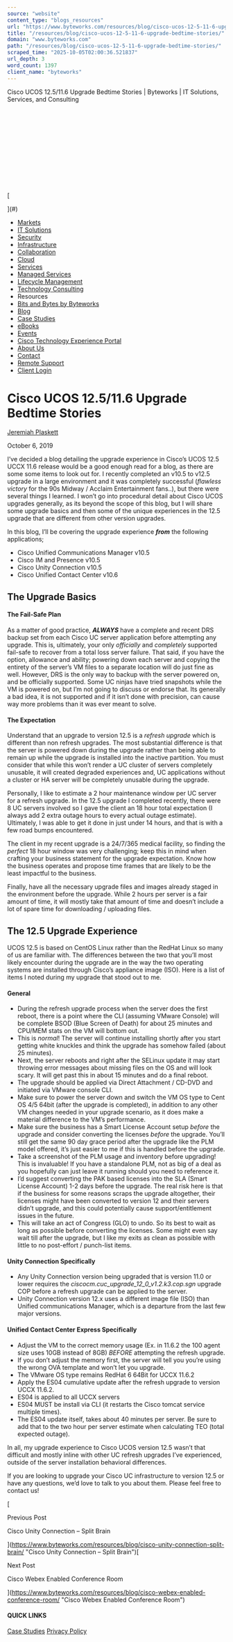 ```yaml
---
source: "website"
content_type: "blogs_resources"
url: "https://www.byteworks.com/resources/blog/cisco-ucos-12-5-11-6-upgrade-bedtime-stories/"
title: "/resources/blog/cisco-ucos-12-5-11-6-upgrade-bedtime-stories/"
domain: "www.byteworks.com"
path: "/resources/blog/cisco-ucos-12-5-11-6-upgrade-bedtime-stories/"
scraped_time: "2025-10-05T02:00:36.521837"
url_depth: 3
word_count: 1397
client_name: "byteworks"
---
```


Cisco UCOS 12.5/11.6 Upgrade Bedtime Stories | Byteworks | IT Solutions, Services, and Consulting

[![](data:image/svg+xml;nitro-empty-id=MTAzMDo0NTg=-1;base64,PHN2ZyB2aWV3Qm94PSIwIDAgMjQ1IDE3NiIgd2lkdGg9IjI0NSIgaGVpZ2h0PSIxNzYiIHhtbG5zPSJodHRwOi8vd3d3LnczLm9yZy8yMDAwL3N2ZyI+PC9zdmc+)](/)

[

](#)

*   [Markets](https://www.byteworks.com/markets/)
*   [IT Solutions](https://www.byteworks.com/solutions/)
*   [Security](https://www.byteworks.com/solutions/security/)
*   [Infrastructure](https://www.byteworks.com/solutions/infrastructure/)
*   [Collaboration](https://www.byteworks.com/solutions/collaboration/)
*   [Cloud](https://www.byteworks.com/solutions/cloud/)
*   [Services](https://www.byteworks.com/services/)
*   [Managed Services](https://www.byteworks.com/services/managed-services/)
*   [Lifecycle Management](https://www.byteworks.com/services/lifecycle-management/)
*   [Technology Consulting](https://www.byteworks.com/technology-consulting/)
*   Resources
*   [Bits and Bytes by Byteworks](https://www.byteworks.com/bits-and-bytes-podcast/)
*   [Blog](https://www.byteworks.com/resources/blog/)
*   [Case Studies](https://www.byteworks.com/resources/case-studies/)
*   [eBooks](https://www.byteworks.com/resources/ebooks/)
*   [Events](https://www.byteworks.com/resources/events/)
*   [Cisco Technology Experience Portal](https://www.byteworks.com/cisco-technology-experience-portal/)
*   [About Us](https://www.byteworks.com/about-us/)
*   [Contact](https://www.byteworks.com/contact/)
*   [Remote Support](https://byteworks.screenconnect.com)
*   [Client Login](https://byteworks.myportallogin.com)

# Cisco UCOS 12.5/11.6 Upgrade Bedtime Stories

[Jeremiah Plaskett](https://www.byteworks.com/resources/blog/author/jplaskett/)

October 6, 2019

I’ve decided a blog detailing the upgrade experience in Cisco’s UCOS 12.5 UCCX 11.6 release would be a good enough read for a blog, as there are some some items to look out for. I recently completed an v10.5 to v12.5 upgrade in a large environment and it was completely successful (_flawless victory_ for the 90s Midway / Acclaim Entertainment fans..), but there were several things I learned. I won’t go into procedural detail about Cisco UCOS upgrades generally, as its beyond the scope of this blog, but I will share some upgrade basics and then some of the unique experiences in the 12.5 upgrade that are different from other version upgrades.

In this blog, I’ll be covering the upgrade experience **_from_** the following applications;

*   Cisco Unified Communications Manager v10.5
*   Cisco IM and Presence v10.5
*   Cisco Unity Connection v10.5
*   Cisco Unified Contact Center v10.6

## The Upgrade Basics

#### The Fail-Safe Plan

As a matter of good practice, **_ALWAYS_** have a complete and recent DRS backup set from each Cisco UC server application before attempting any upgrade. This is, ultimately, your only _officially_ and _completely_ supported fail-safe to recover from a total loss server failure. That said, if you have the option, allowance and ability; powering down each server and copying the entirety of the server’s VM files to a separate location will do just fine as well. However, DRS is the only way to backup with the server powered on, and be officially supported. Some UC ninjas have tried snapshots while the VM is powered on, but I’m not going to discuss or endorse that. Its generally a bad idea, it is not supported and if it isn’t done with precision, can cause way more problems than it was ever meant to solve.

#### The Expectation

Understand that an upgrade to version 12.5 is a _refresh_ _upgrade_ which is different than non refresh upgrades. The most substantial difference is that the server is powered down during the upgrade rather than being able to remain up while the upgrade is installed into the inactive partition. You must consider that while this won’t render a UC cluster of servers completely unusable, it will created degraded experiences and, UC applications without a cluster or HA server will be completely unusable during the upgrade.

Personally, I like to estimate a 2 hour maintenance window per UC server for a refresh upgrade. In the 12.5 upgrade I completed recently, there were 8 UC servers involved so I gave the client an 18 hour total expectation (I always add 2 extra outage hours to every actual outage estimate). Ultimately, I was able to get it done in just under 14 hours, and that is with a few road bumps encountered.

The client in my recent upgrade is a 24/7/365 medical facility, so finding the _perfect_ 18 hour window was very challenging; keep this in mind when crafting your business statement for the upgrade expectation. Know how the business operates and propose time frames that are likely to be the least impactful to the business.

Finally, have all the necessary upgrade files and images already staged in the environment before the upgrade. While 2 hours per server is a fair amount of time, it will mostly take that amount of time and doesn’t include a lot of spare time for downloading / uploading files.

## The 12.5 Upgrade Experience

UCOS 12.5 is based on CentOS Linux rather than the RedHat Linux so many of us are familiar with. The differences between the two that you’ll most likely encounter during the upgrade are in the way the two operating systems are installed through Cisco’s appliance image (ISO). Here is a list of items I noted during my upgrade that stood out to me.

#### General

*   During the refresh upgrade process when the server does the first reboot, there is a point where the CLI (assuming VMware Console) will be complete BSOD (Blue Screen of Death) for about 25 minutes and CPU/MEM stats on the VM will bottom out.
*   This is _normal_! The server will continue installing shortly after you start getting white knuckles and think the upgrade has somehow failed (about 25 minutes).
*   Next, the server reboots and right after the SELinux update it may start throwing error messages about missing files on the OS and will look scary. It will get past this in about 15 minutes and do a final reboot.
*   The upgrade should be applied via Direct Attachment / CD-DVD and initiated via VMware console CLI.
*   Make sure to power the server down and switch the VM OS type to Cent OS 4/5 64bit (after the upgrade is completed), in addition to any other VM changes needed in your upgrade scenario, as it does make a material difference to the VM’s performance.
*   Make sure the business has a Smart License Account setup _before_ the upgrade and consider converting the licenses _before_ the upgrade. You’ll still get the same 90 day grace period after the upgrade like the PLM model offered, it’s just easier to me if this is handled before the upgrade.
*   Take a screenshot of the PLM usage and inventory before upgrading! This is invaluable! If you have a standalone PLM, not as big of a deal as you hopefully can just leave it running should you need to reference it.
*   I’d suggest converting the PAK based licenses into the SLA (Smart License Account) 1-2 days before the upgrade. The real risk here is that if the business for some reasons scraps the upgrade altogether, their licenses might have been converted to version 12 and their servers didn’t upgrade, and this could potentially cause support/entitlement issues in the future.
*   This will take an act of Congress (GLO) to undo. So its best to wait as long as possible before converting the licenses. Some might even say wait till after the upgrade, but I like my exits as clean as possible with little to no post-effort / punch-list items.

#### Unity Connection Specifically

*   Any Unity Connection version being upgraded that is version 11.0 or lower requires the _ciscocm.cuc\_upgrade\_12\_0\_v1.2.k3.cop.sgn_ upgrade COP before a refresh upgrade can be applied to the server.
*   Unity Connection version 12.x uses a different image file (ISO) than Unified communications Manager, which is a departure from the last few major versions.

#### Unified Contact Center Express Specifically

*   Adjust the VM to the correct memory usage (Ex. in 11.6.2 the 100 agent size uses 10GB instead of 8GB) _BEFORE_ attempting the refresh upgrade.
*   If you don’t adjust the memory first, the server will tell you you’re using the wrong OVA template and won’t let you upgrade.
*   The VMware OS type remains RedHat 6 64Bit for UCCX 11.6.2
*   Apply the ES04 cumulative update after the refresh upgrade to version UCCX 11.6.2.
*   ES04 is applied to all UCCX servers
*   ES04 MUST be install via CLI (it restarts the Cisco tomcat service multiple times).
*   The ES04 update itself, takes about 40 minutes per server. Be sure to add that to the two hour per server estimate when calculating TEO (total expected outage).

In all, my upgrade experience to Cisco UCOS version 12.5 wasn’t that difficult and mostly inline with other UC refresh upgrades I’ve experienced, outside of the server installation behavioral differences.

If you are looking to upgrade your Cisco UC infrastructure to version 12.5 or have any questions, we’d love to talk to you about them. Please feel free to contact us!

[

Previous Post

Cisco Unity Connection – Split Brain

](https://www.byteworks.com/resources/blog/cisco-unity-connection-split-brain/ "Cisco Unity Connection – Split Brain")[

Next Post

Cisco Webex Enabled Conference Room

](https://www.byteworks.com/resources/blog/cisco-webex-enabled-conference-room/ "Cisco Webex Enabled Conference Room")

#### QUICK LINKS

[Case Studies](https://www.byteworks.com/resources/case-studies/)
[Privacy Policy](https://www.byteworks.com/privacy-policy/)

[](https://www.linkedin.com/company/byte-works-llc)

[](https://www.youtube.com/channel/UC0sglo13jgTeJvsoXqpyGCA)

[![](data:image/svg+xml;nitro-empty-id=MTE3NjoxODE3-1;base64,PHN2ZyB2aWV3Qm94PSIwIDAgMjQ1IDE3NiIgd2lkdGg9IjI0NSIgaGVpZ2h0PSIxNzYiIHhtbG5zPSJodHRwOi8vd3d3LnczLm9yZy8yMDAwL3N2ZyI+PC9zdmc+)](https://www.byteworks.com/)

#### ADDRESS

[2675 Breckinridge Blvd Suite 200
Duluth, GA 30096](https://maps.app.goo.gl/CgnvPBK2ABG9MFnY6)

#### CONTACT